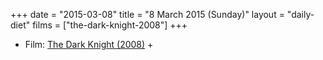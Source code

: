 +++
date = "2015-03-08"
title = "8 March 2015 (Sunday)"
layout = "daily-diet"
films = ["the-dark-knight-2008"]
+++


* Film: [The Dark Knight (2008)](/films/the-dark-knight-2008) +